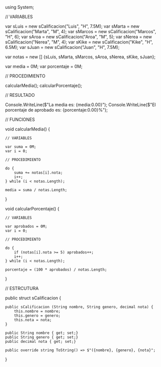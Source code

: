 using System;

// VARIABLES

var sLuis = new sCalificacion("Luis", "H", 7.5M);
var sMarta = new sCalificacion("Marta", "M", 4);
var sMarcos = new sCalificacion("Marcos", "H", 6);
var sAroa = new sCalificacion("Aroa", "M", 5);
var sNerea = new sCalificacion("Nerea", "M", 4);
var sKike = new sCalificacion("Kike", "H", 6.5M);
var sJuan = new sCalificacion("Juan", "H", 7.5M);

var notas = new [] {sLuis, sMarta, sMarcos, sAroa, sNerea, sKike, sJuan};

var media = 0M;
var porcentaje = 0M;

// PROCEDIMIENTO

calcularMedia();
calcularPorcentaje();

// RESULTADO

Console.WriteLine($"La media es: {media:0.00}");
Console.WriteLine($"El porcentaje de aprobado es: {porcentaje:0.00}%");

// FUNCIONES

void calcularMedia() {

    // VARIABLES

    var suma = 0M;
    var i = 0;

    // PROCEDIMIENTO

    do {
        suma += notas[i].nota;
        i++;
    } while (i < notas.Length);

    media = suma / notas.Length;

}

void calcularPorcentaje() {

    // VARIABLES

    var aprobados = 0M;
    var i = 0;

    // PROCEDIMIENTO

    do {
        if (notas[i].nota >= 5) aprobados++; 
        i++;
    } while (i < notas.Length);

    porcentaje = (100 * aprobados) / notas.Length;

}

// ESTRCUTURA

public struct sCalificacion {

    public sCalificacion (String nombre, String genero, decimal nota) {
        this.nombre = nombre;
        this.genero = genero;
        this.nota = nota;
    }

    public String nombre { get; set;}
    public String genero { get; set;}
    public decimal nota { get; set;}

    public override string ToString() => $"({nombre}, {genero}, {nota}";

}